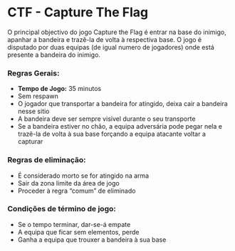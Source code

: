# CTF - Capture The Flag

O principal objectivo do jogo Capture the Flag é entrar na base do inimigo, apanhar a bandeira e trazê-la de volta à respectiva base. O jogo é disputado por duas equipas (de igual numero de jogadores) onde está presente a bandeira do inimigo.



### Regras Gerais:

 * **Tempo de Jogo:** 35 minutos
 * Sem respawn
 * O jogador que transportar a bandeira for atingido, deixa cair a bandeira nesse sitio
 * A bandeira deve ser sempre visivel durante o seu transporte
 * Se a bandeira estiver no chão, a equipa adversária pode pegar nela e trazê-la de volta à sua base forçando a equipa atacante voltar a capturar


### Regras de eliminação:

 * É considerado morto se for atingido na arma
 * Sair da zona limite da área de jogo
 * Proceder à regra “comum” de eliminado



### Condições de término de jogo:

 * Se o tempo terminar, dar-se-á empate
 * A equipa que ficar sem elementos, perde
 * Ganha a equipa que trouxer a bandeira à sua base

